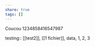 ```yaml
---
share: true
tags: []
---
```



Coucou
1234858416547987

testing:: [[test2]], [[1 fichier]], data, 1, 2, 3

